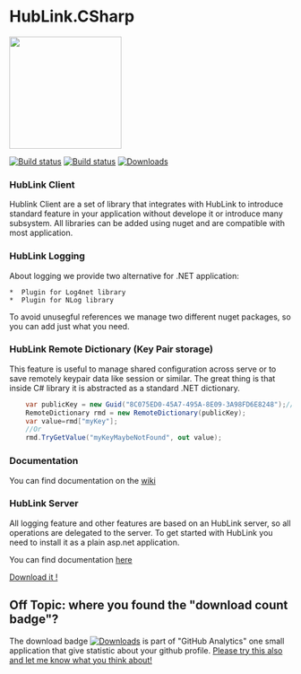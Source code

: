 # HubLink.CSharp
<img src="https://github.com/arduosoft/HubLink/blob/release/v1.0/Wlog.Web/Images/HubLinkLogo.png" width="200"> 


[![Build status](https://ci.appveyor.com/api/projects/status/bps298wpb7i9wvf6?svg=true)](https://ci.appveyor.com/project/zeppaman/wlog-csharp)
[![Build status](https://www.codefactor.io/Content/badges/A.svg)](https://www.codefactor.io/repository/github/arduosoft/hublink/overview/release/v1.0)
[![Downloads](http://github-analytics.apphb.com/badges/RepositoryDownloads/51643460.svg)](http//github-analytics.apphb.com/Stats)
      
### HubLink Client
Hublink Client are a set of library that integrates with HubLink to introduce standard feature in your application without develope it or introduce many subsystem.
All libraries can be added using nuget and are compatible with most application. 

### HubLink Logging
About logging we provide two alternative for .NET application:

    *  Plugin for Log4net library 
    *  Plugin for NLog library
    
To avoid unusegful references we manage two different nuget packages, so you can add just what you need.

### HubLink Remote Dictionary (Key Pair storage)
This feature is useful to manage shared configuration across serve or to save remotely keypair data like session or similar. The great thing is that inside C# library it is abstracted as a standard .NET dictionary.

```csharp
    var publicKey = new Guid("8C075ED0-45A7-495A-8E09-3A98FD6E8248");//Or get from configuration!
    RemoteDictionary rmd = new RemoteDictionary(publicKey);
    var value=rmd["myKey"];
    //Or
    rmd.TryGetValue("myKeyMaybeNotFound", out value);
```


### Documentation

You can find documentation on the [wiki](https://github.com/arduosoft/HubLink.CSharp/wiki)

### HubLink Server
All logging feature and other features are based on an HubLink server, so all operations are delegated to the server. To get started with HubLink you need to install it as a plain asp.net application.

You can find documentation [here](https://github.com/arduosoft/HubLink/wiki)

[Download it !](https://github.com/arduosoft/HubLink/releases)


## Off Topic: where you found the "download count badge"?
The download badge [![Downloads](http://github-analytics.apphb.com/badges/RepositoryDownloads/51643460.svg)](http//github-analytics.apphb.com/Stats) is part of "GitHub Analytics" one small application that give statistic about your github profile.
[Please try this also and let me know what you think about! ]( http//github-analytics.apphb.com/Stats)
